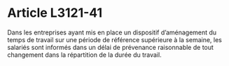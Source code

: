 # Article L3121-41

Dans les entreprises ayant mis en place un dispositif d’aménagement du temps de travail sur une période de référence supérieure à la semaine, les salariés sont informés dans un délai de prévenance raisonnable de tout changement dans la répartition de la durée du travail.
